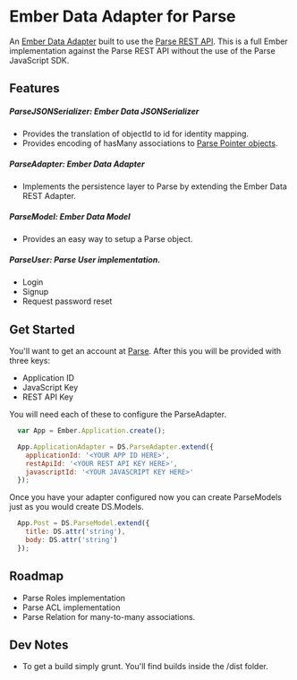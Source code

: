 Ember Data Adapter for Parse
===================

An [Ember Data Adapter](https://github.com/emberjs/data) built to use the [Parse REST API](https://parse.com/docs/rest). This is a full Ember implementation against the Parse REST API without the use of the Parse JavaScript SDK. 

Features
--------

##### ParseJSONSerializer: Ember Data JSONSerializer
  * Provides the translation of objectId to id for identity mapping.
  * Provides encoding of hasMany associations to [Parse Pointer objects](https://parse.com/docs/rest#objects-types).

##### ParseAdapter: Ember Data Adapter
  * Implements the persistence layer to Parse by extending the Ember Data REST Adapter.

##### ParseModel: Ember Data Model
  * Provides an easy way to setup a Parse object.

##### ParseUser: Parse User implementation.
  * Login
  * Signup
  * Request password reset

Get Started
-----------
You'll want to get an account at [Parse](https://parse.com). After this you will be provided with three keys:

* Application ID
* JavaScript Key
* REST API Key

You will need each of these to configure the ParseAdapter.

```javascript
  var App = Ember.Application.create();

  App.ApplicationAdapter = DS.ParseAdapter.extend({
    applicationId: '<YOUR APP ID HERE>',
    restApiId: '<YOUR REST API KEY HERE>',
    javascriptId: '<YOUR JAVASCRIPT KEY HERE>'
  });
```

Once you have your adapter configured now you can create ParseModels just as you would create DS.Models.

```javascript
  App.Post = DS.ParseModel.extend({
    title: DS.attr('string'),
    body: DS.attr('string')
  });
```

Roadmap
-------

* Parse Roles implementation
* Parse ACL implementation
* Parse Relation for many-to-many associations.

Dev Notes
---------
* To get a build simply grunt. You'll find builds inside the /dist folder.

